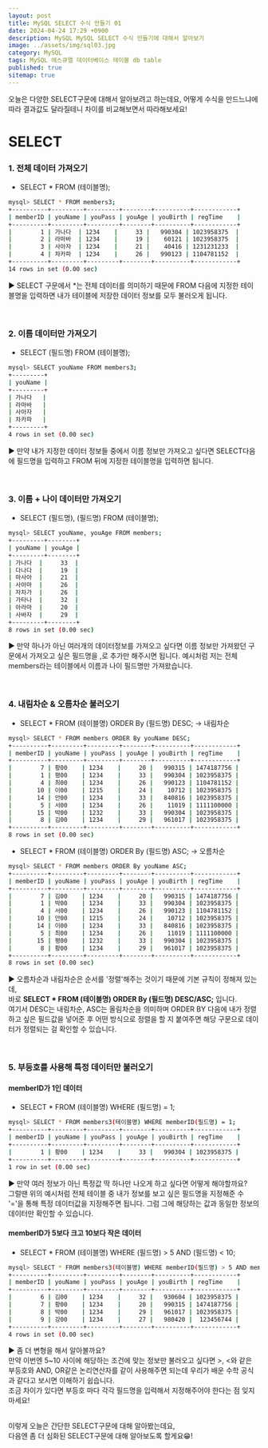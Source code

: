 ```yaml
---
layout: post
title: MySQL SELECT 수식 만들기 01
date: 2024-04-24 17:29 +0900
description: MySQL MySQL SELECT 수식 만들기에 대해서 알아보기
image: ../assets/img/sql03.jpg
category: MySQL
tags: MySQL 에스큐엘 데이터베이스 테이블 db table
published: true
sitemap: true
---
```


오늘은 다양한 SELECT구문에 대해서 알아보려고 하는데요, 어떻게 수식을 만드느냐에 따라 결과값도 달라질테니 차이를 비교해보면서 따라해보세요!
<br>

# SELECT

### 1. 전체 데이터 가져오기

- SELECT * FROM (테이블명);

````bash
mysql> SELECT * FROM members3;
+----------+---------+---------+--------+----------+------------+
| memberID | youName | youPass | youAge | youBirth | regTime    |
+----------+---------+---------+--------+----------+------------+
|        1 | 가나다  | 1234    |     33 |   990304 | 1023958375  |
|        2 | 라마바  | 1234    |     19 |    60121 | 1023958375  |
|        3 | 사아자  | 1234    |     21 |    40416 | 1231231233  |
|        4 | 차카파  | 1234    |     26 |   990123 | 1104781152  |
+----------+---------+---------+--------+----------+------------+
14 rows in set (0.00 sec)
````

▶ SELECT 구문에서 *는 전체 데이터를 의미하기 때문에 FROM 다음에 지정한 테이블명을 입력하면 내가 테이블에 저장한 데이터 정보를 모두 불러오게 됩니다.

<br>

### 2. 이름 데이터만 가져오기

- SELECT (필드명) FROM (테이블명);

````bash
mysql> SELECT youName FROM members3;
+---------+
| youName |
+---------+
| 가나다   |
| 라마바   |
| 사아자   |
| 차카파   |
+---------+
4 rows in set (0.00 sec)
````

▶ 만약 내가 지정한 데이터 정보들 중에서 이름 정보만 가져오고 싶다면 SELECT다음에 필드명을 입력하고 FROM 뒤에 지정한 테이블명을 입력하면 됩니다. 

<br>

### 3. 이름 + 나이 데이터만 가져오기

- SELECT (필드명), (필드명) FROM (테이블명);

````bash
mysql> SELECT youName, youAge FROM members;
+---------+--------+
| youName | youAge |
+---------+--------+
| 가나다  |     33  |
| 다나다  |     19  |
| 마사아  |     21  |
| 사아마  |     26  |
| 자차가  |     26  |
| 가타나  |     32  |
| 아라마  |     20  |
| 사바자  |     29  |
+---------+--------+
8 rows in set (0.00 sec)
````

▶ 만약 하나가 아닌 여러개의 데이터정보를 가져오고 싶다면 이름 정보만 가져왔던 구문에서 가져오고 싶은 필드명을 ,로 추가만 해주시면 됩니다. 예시처럼 저는 전체 members라는 테이블에서 이름과 나이 필드명만 가져왔습니다.

<br>

### 4. 내림차순 & 오름차순 불러오기

- SELECT * FROM (테이블명) ORDER By (필드명) DESC; -> 내림차순

````bash
mysql> SELECT * FROM members ORDER By youName DESC;
+----------+---------+---------+--------+----------+------------+
| memberID | youName | youPass | youAge | youBirth | regTime    |
+----------+---------+---------+--------+----------+------------+
|        7 | 황00    | 1234    |     20 |   990315 | 1474187756 |
|        1 | 평00    | 1234    |     33 |   990304 | 1023958375 |
|        4 | 최00    | 1234    |     26 |   990123 | 1104781152 |
|       10 | 이00    | 1215    |     24 |    10712 | 1023958375 |
|       14 | 안00    | 1234    |     33 |   840816 | 1023958375 |
|        5 | 서00    | 1234    |     26 |    11019 | 1111100000 |
|       15 | 박00    | 1232    |     33 |   990304 | 1023958375 |
|        8 | 김00    | 1234    |     29 |   961017 | 1023958375 |
+----------+---------+---------+--------+----------+------------+
8 rows in set (0.00 sec)
````

- SELECT * FROM (테이블명) ORDER By (필드명) ASC; -> 오름차순

````bash
mysql> SELECT * FROM members ORDER By youName ASC;
+----------+---------+---------+--------+----------+------------+
| memberID | youName | youPass | youAge | youBirth | regTime    |
+----------+---------+---------+--------+----------+------------+
|        7 | 김00    | 1234    |     20 |   990315 | 1474187756 |
|        1 | 박00    | 1234    |     33 |   990304 | 1023958375 |
|        4 | 서00    | 1234    |     26 |   990123 | 1104781152 |
|       10 | 안00    | 1215    |     24 |    10712 | 1023958375 |
|       14 | 이00    | 1234    |     33 |   840816 | 1023958375 |
|        5 | 최00    | 1234    |     26 |    11019 | 1111100000 |
|       15 | 평00    | 1232    |     33 |   990304 | 1023958375 |
|        8 | 황00    | 1234    |     29 |   961017 | 1023958375 |
+----------+---------+---------+--------+----------+------------+
8 rows in set (0.00 sec)
````

▶ 오름차순과 내림차순은 순서를 '정렬'해주는 것이기 때문에 기본 규칙이 정해져 있는데,<br>
바로 **SELECT * FROM (테이블명) ORDER By (필드명) DESC/ASC;** 입니다.<br>
여기서 DESC는 내림차순, ASC는 올림차순을 의미하며 ORDER BY 다음에 내가 정렬하고 싶은 필드값을 넣어준 후 어떤 방식으로 정렬을 할 지 붙여주면 해당 구문으로 데이터가 정렬되는 걸 확인할 수 있습니다.

<br>

### 5. 부등호를 사용해 특정 데이터만 불러오기

#### memberID가 1인 데이터

- SELECT * FROM (테이블명) WHERE (필드명) = 1;

````bash
mysql> SELECT * FROM members3(테이블명) WHERE memberID(필드명) = 1;
+----------+---------+---------+--------+----------+------------+
| memberID | youName | youPass | youAge | youBirth | regTime    |
+----------+---------+---------+--------+----------+------------+
|        1 | 황00    | 1234    |     33 |   990304 | 1023958375 |
+----------+---------+---------+--------+----------+------------+
1 row in set (0.00 sec)
````

▶ 만약 여러 정보가 아닌 특정값 딱 하나만 나오게 하고 싶다면 어떻게 해야할까요?<br>
그럴땐 위의 예시처럼 전체 테이블 중 내가 정보를 보고 싶은 필드명을 지정해준 수 '='을 통해 특정 데이터값을 지정해주면 됩니다. 그럼 그에 해당하는 값과 동일한 정보의 데이터만 확인할 수 있습니다.

#### memberID가 5보다 크고 10보다 작은 데이터

- SELECT * FROM (테이블명) WHERE (필드명) > 5 AND (필드명) < 10;

````bash
mysql> SELECT * FROM members3(테이블명) WHERE memberID(필드명) > 5 AND memberID(필드명) < 10;
+----------+---------+---------+--------+----------+------------+
| memberID | youName | youPass | youAge | youBirth | regTime    |
+----------+---------+---------+--------+----------+------------+
|        6 | 김00    | 1234    |     32 |   930604 | 1023958375 |
|        7 | 황00    | 1234    |     20 |   990315 | 1474187756 |
|        8 | 박00    | 1234    |     29 |   961017 | 1023958375 |
|        9 | 강00    | 1234    |     27 |   980420 |  123456744 |
+----------+---------+---------+--------+----------+------------+
4 rows in set (0.00 sec)
````

▶ 좀 더 변형을 해서 알아볼까요?<br>
만약 이번엔 5~10 사이에 해당하는 조건에 맞는 정보만 불러오고 싶다면 >, <와 같은 부등호와 AND, OR같은 논리연산자를 같이 사용해주면 되는데 우리가 배운 수학 공식과 같다고 보시면 이해하기 쉽습니다.<br>
조금 차이가 있다면 부등호 마다 각각 필드명을 입력해서 지정해주어야 한다는 점 잊지마세요!

<br>
이렇게 오늘은 간단한 SELECT구문에 대해 알아봤는데요,<br>
다음엔 좀 더 심화된 SELECT구문에 대해 알아보도록 할게요😁!<br>